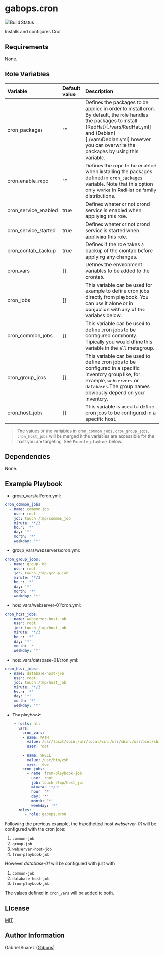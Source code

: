 gabops.cron
===========
[![Build Status](https://travis-ci.org/gabops/ansible-role-cron.svg?branch=master)](https://travis-ci.org/gabops/ansible-role-cron)

Installs and configures Cron.

Requirements
------------

None.

Role Variables
--------------

| Variable | Default value | Description |
| :--- | :--- | :--- |
| cron_packages | "" | Defines the packages to be applied in order to install cron. By default, the role handles the packages to install (RedHat)[./vars/RedHat.yml] and (Debian)[./vars/Debian.yml] however you can overwrite the packages by using this variable. |
| cron_enable_repo | ""  | Defines the repo to be enabled when installing the packages defined in `cron_packages` variable. Note that this option only works in RedHat os family distributions. |
| cron_service_enabled | true | Defines wheter or not crond service is enabled when appliying this role. |
| cron_service_started | true | Defines wheter or not crond service is started when appliying this role. |
| cron_contab_backup | true | Defines if the role takes a backup of the crontab before applying any changes. |
| cron_vars | [] | Defines the environment variables to be added to the crontab. | 
| cron_jobs | [] | This variable can be used for example to define cron jobs directly from playbook. You can use it alone or in conjuction with any of the variabes below. |
| cron_common_jobs | [] | This variable can be used to define cron jobs to be configured commonly. Tipically you would dfine this variable in the `all` metagroup. |
| cron_group_jobs | [] | This variable can be used to define cron jobs to be configured in a specific inventory group like, for example, `webservers` or `databases`.The group names obviously depend on your inventory. |
| cron_host_jobs | [] | This variable is used to define cron jobs to be configured in a specific host. |

> The values of the variables in `cron_common_jobs`, `cron_group_jobs`, `cron_host_jobs` will be merged if the variables are accessible 
for the host you are targeting. See `Example playbook` below.

Dependencies
------------

None.

Example Playbook
----------------

- group_vars/all/cron.yml:
```yaml
cron_common_jobs:
  - name: common-job
    user: root
    job: touch /tmp/common_job
    minute: '*/3'
    hour: '*'
    day: '*'
    month: '*'
    weekday: '*' 
```

- group_vars/webservers/cron.yml:
```yaml
cron_group_jobs:
  - name: group-job
    user: root
    job: touch /tmp/group_job
    minute: '*/3'
    hour: '*'
    day: '*'
    month: '*'
    weekday: '*' 
```

- host_vars/webserver-01/cron.yml:
```yaml
cron_host_jobs:
  - name: webserver-host-job
    user: root
    job: touch /tmp/host_job
    minute: '*/3'
    hour: '*'
    day: '*'
    month: '*'
    weekday: '*' 
```

- host_vars/database-01/cron.yml:
```yaml
cron_host_jobs:
  - name: database-host-job
    user: root
    job: touch /tmp/host_job
    minute: '*/3'
    hour: '*'
    day: '*'
    month: '*'
    weekday: '*' 
```

- The playbook:
```yaml
    - hosts: all
      vars:
        cron_vars:
        - name: PATH
          value: /usr/local/sbin:/usr/local/bin:/usr/sbin:/usr/bin:/sbin:/bin 
          user: root

        - name: SHELL
          value: /usr/bin/zsh 
          user: jdoe
        cron_jobs:
          - name: from-playbook-job
            user: root
            job: touch /tmp/host_job
            minute: '*/3'
            hour: '*'
            day: '*'
            month: '*'
            weekday: '*'
      roles:
         - role: gabops.cron
```

Following the previous example, the hypothetical host *webserver-01* will be configured with the cron jobs:
1. `common-job`
2. `group-job`
3. `webserver-host-job`
4. `from-playbook-job` 

However *database-01* will be configured with just with
1. `common-job`
2. `database-host-job` 
3. `from-playbook-job`

The values defined in `cron_vars` will be added to both.

License
-------

[MIT]((./LICENSE))

Author Information
------------------

Gabriel Suarez ([Gabops](https://github.com/gabops))
